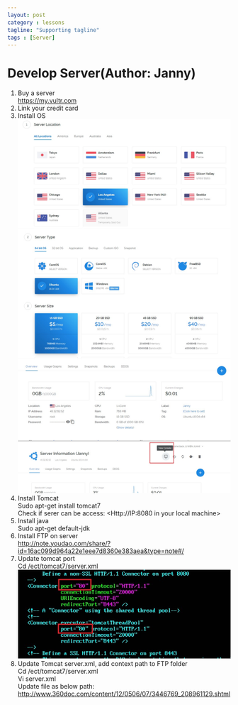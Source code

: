 ```yaml
---
layout: post
category : lessons
tagline: "Supporting tagline"
tags : [Server]
---
```


#   Develop Server(Author: Janny)            
1.	Buy a server                
    <https://my.vultr.com>      
2.	Link your credit card        
3.	Install OS  
    <img src="/assets/images/ds1.jpg" alt=" " class="img-responsive" />
    <img src="/assets/images/ds2.jpg" alt=" " class="img-responsive" />
    <img src="/assets/images/ds3.jpg" alt=" " class="img-responsive" />
    <img src="/assets/images/ds4.jpg" alt=" " class="img-responsive" />       
4.	Install Tomcat     
    Sudo apt-get install tomcat7    
    Check if serer can be access: <Http://IP:8080 in your local machine>        
5.	Install java       
    Sudo apt-get default-jdk        
6.	Install FTP on server          
    <http://note.youdao.com/share/?id=16ac099d964a22e1eee7d8360e383aea&type=note#/>        
7.	Update tomcat port       
    Cd /ect/tomcat7/server.xml     
    <img src="/assets/images/ds5.jpg" alt=" " class="img-responsive" />    
8.	Update Tomcat server.xml, add context path to FTP folder    
    Cd /ect/tomcat7/server.xml    
    Vi server.xml    
    Update file as below path:        
    <http://www.360doc.com/content/12/0506/07/3446769_208961129.shtml>    


